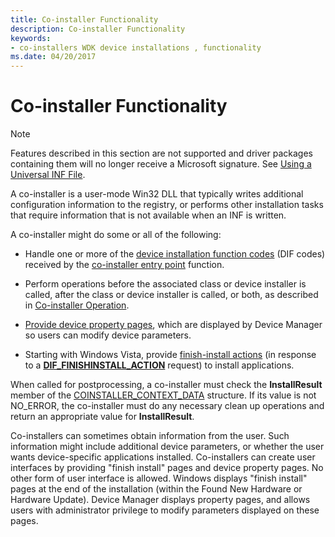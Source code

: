 ```yaml
---
title: Co-installer Functionality
description: Co-installer Functionality
keywords:
- co-installers WDK device installations , functionality
ms.date: 04/20/2017
---
```


# Co-installer Functionality

> [!NOTE]
> Features described in this section are not supported and driver packages containing them will no longer receive a Microsoft signature. See [Using a Universal INF File](using-a-universal-inf-file.md).

A co-installer is a user-mode Win32 DLL that typically writes additional configuration information to the registry, or performs other installation tasks that require information that is not available when an INF is written.

A co-installer might do some or all of the following:

-   Handle one or more of the [device installation function codes](/previous-versions/ff541307(v=vs.85)) (DIF codes) received by the [co-installer entry point](co-installer-interface.md#co-installer-entry-point) function.

-   Perform operations before the associated class or device installer is called, after the class or device installer is called, or both, as described in [Co-installer Operation](co-installer-operation.md).

-   [Provide device property pages](./overview-of-device-property-pages.md), which are displayed by Device Manager so users can modify device parameters.

-   Starting with Windows Vista, provide [finish-install actions](finish-install-actions--windows-vista-and-later-.md) (in response to a [**DIF_FINISHINSTALL_ACTION**](./dif-finishinstall-action.md) request) to install applications.

When called for postprocessing, a co-installer must check the **InstallResult** member of the [COINSTALLER_CONTEXT_DATA](co-installer-interface.md#coinstaller-context-data) structure. If its value is not NO_ERROR, the co-installer must do any necessary clean up operations and return an appropriate value for **InstallResult**.

Co-installers can sometimes obtain information from the user. Such information might include additional device parameters, or whether the user wants device-specific applications installed. Co-installers can create user interfaces by providing "finish install" pages and device property pages. No other form of user interface is allowed. Windows displays "finish install" pages at the end of the installation (within the Found New Hardware or Hardware Update). Device Manager displays property pages, and allows users with administrator privilege to modify parameters displayed on these pages.

